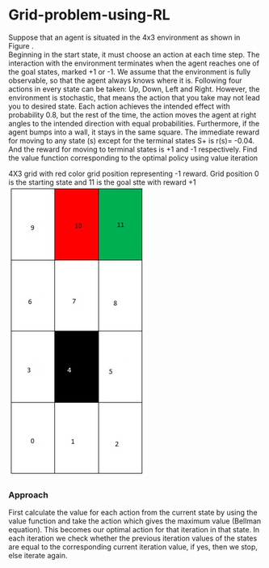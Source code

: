 # Grid-problem-using-RL
Suppose that an agent is situated in the 4x3 environment as shown in Figure .  
Beginning in the start state, it must choose an action at each time step.  The interaction with the environment terminates when the agent 
reaches one of the goal states, marked +1 or -1.  We assume that the environment is fully observable, so that the agent always knows where 
it is. Following four actions in every state can be taken:  Up, Down, Left and Right.  However, the environment is stochastic, 
that means the action that you take may not lead you to desired state.  Each action achieves the intended effect with probability 0.8, but 
the rest of the time, the action moves the agent at right angles to the intended direction with equal probabilities.  Furthermore, if the 
agent bumps into a wall, it stays in the same square.  The immediate reward for moving to any state (s) except for the terminal states S+ 
is r(s)= -0.04.  And the reward for moving to terminal states is +1 and -1 respectively.  Find the value function corresponding to the 
optimal policy using value iteration

4X3 grid with red color grid position representing -1 reward. Grid position 0 is the starting state and 11 is the goal stte with reward +1
![](grid.jpg)

### Approach
First calculate the value for each action from the current state by using the value function and take the action which gives the maximum value (Bellman equation). This becomes our optimal action for that iteration in that state. In each iteration we check whether the previous iteration values of the states are equal to the corresponding current iteration value, if yes, then we stop, else iterate again.
